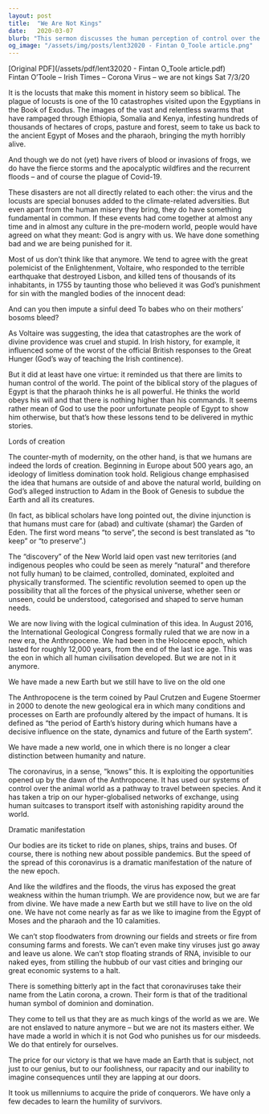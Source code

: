```yaml
---
layout: post
title:  "We Are Not Kings"
date:   2020-03-07
blurb: "This sermon discusses the human perception of control over the world and its consequences. It draws parallels between the biblical plagues of Egypt and the modern-day disasters like Covid-19, wildfires, and floods. The sermon emphasizes that despite our advancements, we are not the masters of nature and our actions have consequences."
og_image: "/assets/img/posts/lent32020 - Fintan O_Toole article.png"
---
```

[Original PDF](/assets/pdf/lent32020 - Fintan O_Toole article.pdf)    
Fintan O’Toole – Irish Times – Corona Virus – we are not kings Sat 7/3/20

It is the locusts that make this moment in history seem so biblical. The plague of locusts is one of the 10 catastrophes visited upon the Egyptians in the Book of Exodus. The images of the vast and relentless swarms that have rampaged through Ethiopia, Somalia and Kenya, infesting hundreds of thousands of hectares of crops, pasture and forest, seem to take us back to the ancient Egypt of Moses and the pharaoh, bringing the myth horribly alive.

And though we do not (yet) have rivers of blood or invasions of frogs, we do have the fierce storms and the apocalyptic wildfires and the recurrent floods – and of course the plague of Covid-19.

These disasters are not all directly related to each other: the virus and the locusts are special bonuses added to the climate-related adversities. But even apart from the human misery they bring, they do have something fundamental in common. If these events had come together at almost any time and in almost any culture in the pre-modern world, people would have agreed on what they meant: God is angry with us. We have done something bad and we are being punished for it.

Most of us don’t think like that anymore. We tend to agree with the great polemicist of the Enlightenment, Voltaire, who responded to the terrible earthquake that destroyed Lisbon, and killed tens of thousands of its inhabitants, in 1755 by taunting those who believed it was God’s punishment for sin with the mangled bodies of the innocent dead:

And can you then impute a sinful deed
To babes who on their mothers’ bosoms bleed?

As Voltaire was suggesting, the idea that catastrophes are the work of divine providence was cruel and stupid. In Irish history, for example, it influenced some of the worst of the official British responses to the Great Hunger (God’s way of teaching the Irish continence).

But it did at least have one virtue: it reminded us that there are limits to human control of the world. The point of the biblical story of the plagues of Egypt is that the pharaoh thinks he is all powerful. He thinks the world obeys his will and that there is nothing higher than his commands. It seems rather mean of God to use the poor unfortunate people of Egypt to show him otherwise, but that’s how these lessons tend to be delivered in mythic stories.

Lords of creation

The counter-myth of modernity, on the other hand, is that we humans are indeed the lords of creation. Beginning in Europe about 500 years ago, an ideology of limitless domination took hold. Religious change emphasised the idea that humans are outside of and above the natural world, building on God’s alleged instruction to Adam in the Book of Genesis to subdue the Earth and all its creatures.

(In fact, as biblical scholars have long pointed out, the divine injunction is that humans must care for (abad) and cultivate (shamar) the Garden of Eden. The first word means “to serve”, the second is best translated as “to keep” or “to preserve”.)

The “discovery” of the New World laid open vast new territories (and indigenous peoples who could be seen as merely “natural” and therefore not fully human) to be claimed, controlled, dominated, exploited and physically transformed. The scientific revolution seemed to open up the possibility that all the forces of the physical universe, whether seen or unseen, could be understood, categorised and shaped to serve human needs.

We are now living with the logical culmination of this idea. In August 2016, the International Geological Congress formally ruled that we are now in a new era, the Anthropocene. We had been in the Holocene epoch, which lasted for roughly 12,000 years, from the end of the last ice age. This was the eon in which all human civilisation developed. But we are not in it anymore.

We have made a new Earth but we still have to live on the old one

The Anthropocene is the term coined by Paul Crutzen and Eugene Stoermer in 2000 to denote the new geological era in which many conditions and processes on Earth are profoundly altered by the impact of humans. It is defined as “the period of Earth’s history during which humans have a decisive influence on the state, dynamics and future of the Earth system”.

We have made a new world, one in which there is no longer a clear distinction between humanity and nature.

The coronavirus, in a sense, “knows” this. It is exploiting the opportunities opened up by the dawn of the Anthropocene. It has used our systems of control over the animal world as a pathway to travel between species. And it has taken a trip on our hyper-globalised networks of exchange, using human suitcases to transport itself with astonishing rapidity around the world.

Dramatic manifestation

Our bodies are its ticket to ride on planes, ships, trains and buses. Of course, there is nothing new about possible pandemics. But the speed of the spread of this coronavirus is a dramatic manifestation of the nature of the new epoch.

And like the wildfires and the floods, the virus has exposed the great weakness within the human triumph. We are providence now, but we are far from divine. We have made a new Earth but we still have to live on the old one. We have not come nearly as far as we like to imagine from the Egypt of Moses and the pharaoh and the 10 calamities.

We can’t stop floodwaters from drowning our fields and streets or fire from consuming farms and forests. We can’t even make tiny viruses just go away and leave us alone. We can’t stop floating strands of RNA, invisible to our naked eyes, from stilling the hubbub of our vast cities and bringing our great economic systems to a halt.

There is something bitterly apt in the fact that coronaviruses take their name from the Latin corona, a crown. Their form is that of the traditional human symbol of dominion and domination.

They come to tell us that they are as much kings of the world as we are. We are not enslaved to nature anymore – but we are not its masters either. We have made a world in which it is not God who punishes us for our misdeeds. We do that entirely for ourselves.

The price for our victory is that we have made an Earth that is subject, not just to our genius, but to our foolishness, our rapacity and our inability to imagine consequences until they are lapping at our doors.

It took us millenniums to acquire the pride of conquerors. We have only a few decades to learn the humility of survivors.
